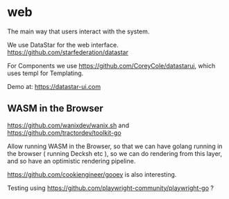 # web

The main way that users interact with the system.

We use DataStar for the web interface. https://github.com/starfederation/datastar

For Components we use https://github.com/CoreyCole/datastarui, which uses templ for Templating. 

Demo at: https://datastar-ui.com

## WASM in the Browser 

https://github.com/wanixdev/wanix.sh and https://github.com/tractordev/toolkit-go

Allow running WASM in the Browser, so that we can have golang running in the browser ( running Decksh etc ), so we can do rendering from this layer, and so have an optimistic rendering pipeline. 

https://github.com/cookiengineer/gooey is also interesting.

Testing using https://github.com/playwright-community/playwright-go ?















